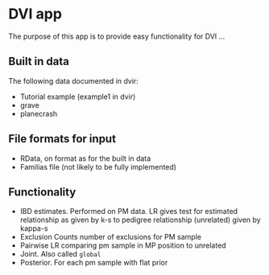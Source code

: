 
<!-- README.md is generated from README.Rmd. Please edit that file -->

# DVI app

The purpose of this app is to provide easy functionality for DVI …

## Built in data

The following data documented in dvir:

-   Tutorial example (example1 in dvir)
-   grave
-   planecrash

## File formats for input

-   RData, on format as for the built in data
-   Familias file (not likely to be fully implemented)

## Functionality

-   IBD estimates. Performed on PM data. LR gives test for estimated
    relationship as given by k-s to pedigree relationship (unrelated)
    given by kappa-s
-   Exclusion Counts number of exclusions for PM sample
-   Pairwise LR comparing pm sample in MP position to unrelated
-   Joint. Also called `global`
-   Posterior. For each pm sample with flat prior
